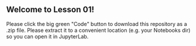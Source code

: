 ## Welcome to Lesson 01!

Please click the big green "Code" button to download this repository as a .zip file. Please extract it to a convenient location (e.g. your Notebooks dir) so you can open it in JupyterLab.

